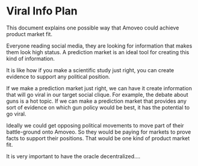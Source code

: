 Viral Info Plan
========

This document explains one possible way that Amoveo could achieve product market fit.


Everyone reading social media, they are looking for information that makes them look high status.
A prediction market is an ideal tool for creating this kind of information.

It is like how if you make a scientific study just right, you can create evidence to support any political position.

If we make a prediction market just right, we can have it create information that will go viral in our target social clique.
For example, the debate about guns is a hot topic.
If we can make a prediction market that provides any sort of evidence on which gun policy would be best, it has the potential to go viral.

Ideally we could get opposing political movements to move part of their battle-ground onto Amoveo. So they would be paying for markets to prove facts to support their positions.
That would be one kind of product market fit.

It is very important to have the oracle decentralized....
